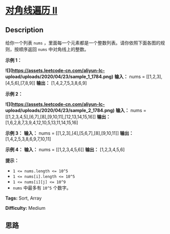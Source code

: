 # [对角线遍历 II][title]

## Description

给你一个列表 `nums` ，里面每一个元素都是一个整数列表。请你依照下面各图的规则，按顺序返回 `nums` 中对角线上的整数。



**示例 1：**

**![](https://assets.leetcode-cn.com/aliyun-lc-
upload/uploads/2020/04/23/sample_1_1784.png)**
            **输入：** nums = [[1,2,3],[4,5,6],[7,8,9]]    **输出：** [1,4,2,7,5,3,8,6,9]    

**示例 2：**

**![](https://assets.leetcode-cn.com/aliyun-lc-
upload/uploads/2020/04/23/sample_2_1784.png)**
            **输入：** nums = [[1,2,3,4,5],[6,7],[8],[9,10,11],[12,13,14,15,16]]    **输出：** [1,6,2,8,7,3,9,4,12,10,5,13,11,14,15,16]    

**示例 3：**
            **输入：** nums = [[1,2,3],[4],[5,6,7],[8],[9,10,11]]    **输出：** [1,4,2,5,3,8,6,9,7,10,11]    

**示例 4：**
            **输入：** nums = [[1,2,3,4,5,6]]    **输出：** [1,2,3,4,5,6]    



**提示：**

  * `1 <= nums.length <= 10^5`
  * `1 <= nums[i].length <= 10^5`
  * `1 <= nums[i][j] <= 10^9`
  * `nums` 中最多有 `10^5` 个数字。


**Tags:** Sort, Array

**Difficulty:** Medium

## 思路

[title]: https://leetcode-cn.com/problems/diagonal-traverse-ii
